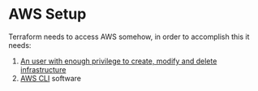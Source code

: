 # AWS Setup

Terraform needs to access AWS somehow, in order to accomplish this it needs:

1. [An user with enough privilege to create, modify and delete infrastructure](creating-an-user.md)
2. [AWS CLI](setting-up-aws-cli.md) software
